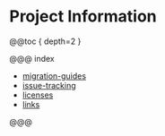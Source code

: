 # Project Information

@@toc { depth=2 }

@@@ index

* [migration-guides](migration-guides.md)
* [issue-tracking](issue-tracking.md)
* [licenses](licenses.md)
* [links](links.md)

@@@